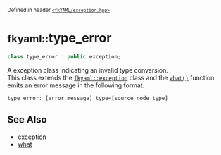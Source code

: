 <small>Defined in header [`<fkYAML/exception.hpp>`](https://github.com/fktn-k/fkYAML/blob/develop/include/fkYAML/exception.hpp)</small>

# <small>fkyaml::</small>type_error

```cpp
class type_error : public exception;
```

A exception class indicating an invalid type conversion.  
This class extends the [`fkyaml::exception`](index.md) class and the [`what()`](what.md) function emits an error message in the following format.  

```
type_error: [error message] type=[source node type]
```

## **See Also**

* [exception](index.md)
* [what](what.md)
